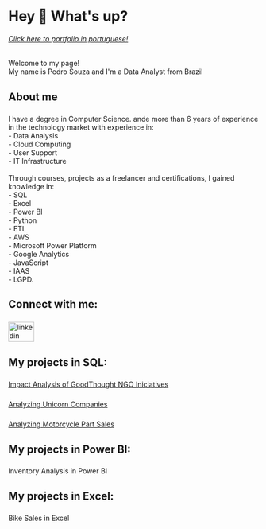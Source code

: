 <h1 align="left">Hey 👋 What's up?</h1>

<h6><a href="https://github.com/pedrohsouzadf/pedrohsouzadf/edit/main/README-pt.md#olá--tudo-bem">Click here to portfolio in portuguese! </a> </h6>

###

<p align="left">Welcome to my page!<br>My name is Pedro Souza and I'm a Data Analyst from Brazil</p>

###

<h2 align="left">About me</h2>

###

<p align="left">I have a degree in Computer Science. ande more than 6 years of experience in the technology market with experience in:<br>     - Data Analysis<br>     - Cloud Computing <br>     - User Support <br>     - IT Infrastructure<br><br>Through courses, projects as a freelancer and certifications, I gained knowledge in:<br>- SQL<br>- Excel<br>- Power BI<br>- Python<br>- ETL<br>- AWS<br>- Microsoft Power Platform<br>- Google Analytics<br>- JavaScript<br>- IAAS<br>- LGPD.</p>

###

<h2 align="left">Connect with me:</h2>

###

<div align="left">
  <a href="https://www.linkedin.com/in/pedro-henrique-s/" target="_blank">
    <img src="https://raw.githubusercontent.com/maurodesouza/profile-readme-generator/master/src/assets/icons/social/linkedin/default.svg" width="52" height="40" alt="linkedin logo"  />
  </a>
</div>

###

<h2 align="left">My projects in SQL:</h2>

###

[Impact Analysis of GoodThought NGO Iniciatives](https://www.datacamp.com/datalab/w/b6b43819-79db-486d-b164-92dbc2416b40/edit)

###

[Analyzing Unicorn Companies](https://www.datacamp.com/datalab/w/0289d67a-29b0-4517-9b66-7c892a65cb88/edit)

###

[Analyzing Motorcycle Part Sales](https://www.datacamp.com/datalab/w/61749e8d-817e-4692-b6ea-7425d6c51b7a/edit)

###

<h2 align="left">My projects in Power BI:</h2>

###

<p align="left">Inventory Analysis in Power BI</p>

###

<h2 align="left">My projects in Excel:</h2>

###

<p align="left">Bike Sales in Excel</p>

###
